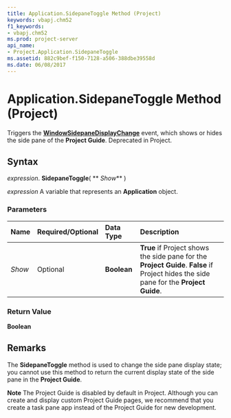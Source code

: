 ```yaml
---
title: Application.SidepaneToggle Method (Project)
keywords: vbapj.chm52
f1_keywords:
- vbapj.chm52
ms.prod: project-server
api_name:
- Project.Application.SidepaneToggle
ms.assetid: 882c9bef-f150-7128-a506-388dbe39558d
ms.date: 06/08/2017
---
```



# Application.SidepaneToggle Method (Project)

Triggers the  **[WindowSidepaneDisplayChange](application-windowsidepanedisplaychange-event-project.md)** event, which shows or hides the side pane of the **Project Guide**. Deprecated in Project.


## Syntax

 _expression_. **SidepaneToggle**( ** _Show_** )

 _expression_ A variable that represents an **Application** object.


### Parameters



|**Name**|**Required/Optional**|**Data Type**|**Description**|
|:-----|:-----|:-----|:-----|
| _Show_|Optional|**Boolean**|**True** if Project shows the side pane for the **Project Guide**.  **False** if Project hides the side pane for the **Project Guide**.|

### Return Value

 **Boolean**


## Remarks

The  **SidepaneToggle** method is used to change the side pane display state; you cannot use this method to return the current display state of the side pane in the **Project Guide**.


 **Note**  The Project Guide is disabled by default in Project. Although you can create and display custom Project Guide pages, we recommend that you create a task pane app instead of the Project Guide for new development.


